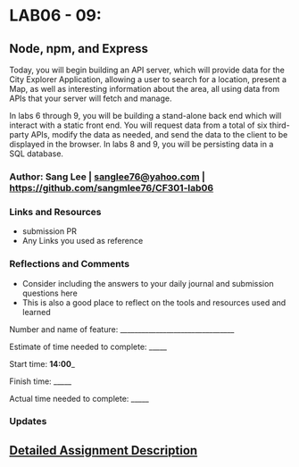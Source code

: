 # LAB06 - 09: 

## Node, npm, and Express
Today, you will begin building an API server, which will provide data for the City Explorer Application, allowing a user to search for a location, present a Map, as well as interesting information about the area, all using data from APIs that your server will fetch and manage.

In labs 6 through 9, you will be building a stand-alone back end which will interact with a static front end. You will request data from a total of six third-party APIs, modify the data as needed, and send the data to the client to be displayed in the browser. In labs 8 and 9, you will be persisting data in a SQL database.

### Author: Sang Lee | sanglee76@yahoo.com | https://github.com/sangmlee76/CF301-lab06

### Links and Resources
+ submission PR
+ Any Links you used as reference

### Reflections and Comments
+ Consider including the answers to your daily journal and submission questions here
+ This is also a good place to reflect on the tools and resources used and learned

Number and name of feature: ________________________________

Estimate of time needed to complete: _____

Start time: __14:00___

Finish time: _____

Actual time needed to complete: _____

### Updates



## [Detailed Assignment Description]( )
